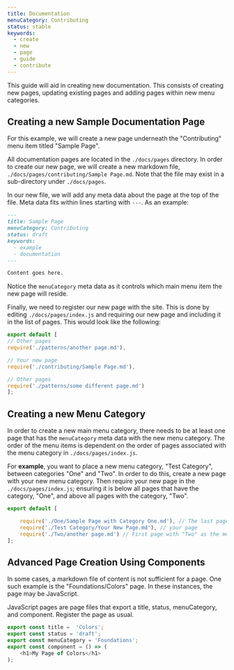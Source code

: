 ```yaml
---
title: Documentation
menuCategory: Contributing
status: stable
keywords:
  - create
  - new
  - page
  - guide
  - contribute
---
```


This guide will aid in creating new documentation. This consists of creating new pages, updating existing pages and adding pages within new menu categories.

## Creating a new Sample Documentation Page
For this example, we will create a new page underneath the "Contributing" menu item titled "Sample Page".

All documentation pages are located in the `./docs/pages` directory. In order to create our new page, we will create a new markdown file, `./docs/pages/contributing/Sample Page.md`. Note that the file may exist in a sub-directory under `./docs/pages`.

In our new file, we will add any meta data about the page at the top of the file. Meta data fits within lines starting with `---`. As an example:

```md
---
title: Sample Page
menuCategory: Contributing
status: draft
keywords:
  - example
  - documentation
---

Content goes here.
```

Notice the `menuCategory` meta data as it controls which main menu item the new page will reside.

Finally, we need to register our new page with the site. This is done by editing `./docs/pages/index.js` and requiring our new page and including it in the list of pages. This would look like the following:

```js
export default [
// Other pages
require('./patterns/another page.md'),

// Your new page
require('./contributing/Sample Page.md'),

// Other pages
require('./patterns/some different page.md')
];
```

## Creating a new Menu Category
In order to create a new main menu category, there needs to be at least one page that has the `menuCategory` meta data with the new menu category. The order of the menu items is dependent on the order of pages associated with the menu category in `./docs/pages/index.js`.

For **example**, you want to place a new menu category, "Test Category", between categories "One" and "Two". In order to do this, create a new page with your new menu category. Then require your new page in the `./docs/pages/index.js`; ensuring it is below all pages that have the category, "One", and above all pages with the category, "Two".

```js
export default [

    require('./One/Sample Page with Category One.md'), // The last page with "One" as the menu category
    require('./Test Category/Your New Page.md'), // your page
    require('./Two/another page.md') // First page with "Two" as the menu category
];
```

## Advanced Page Creation Using Components
In some cases, a markdown file of content is not sufficient for a page. One such example is the "Foundations/Colors" page. In these instances, the page may be JavaScript.

JavaScript pages are page files that export a title, status, menuCategory, and component. Register the page as usual.

```js
export const title =  'Colors';
export const status = 'draft';
export const menuCategory = 'Foundations';
export const component = () => (
    <h1>My Page of Colors</h1>
);
```
